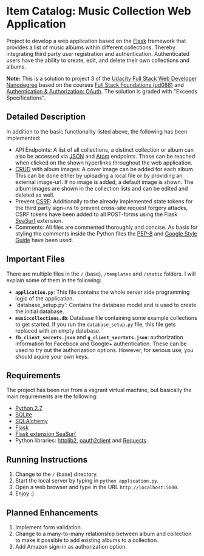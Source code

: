 # Item Catalog: Music Collection Web Application

Project to develop a web application based on the [Flask][1] framework that provides a list of music albums within different collections. Thereby integrating third party user registration and authentication. Authenticated users have the ability to create, edit, and delete their own collections and albums.

**Note:** This is a solution to project 3 of the [Udacity Full Stack Web Developer Nanodegree][2] based on the courses [Full Stack Foundations (ud088)][3] and [Authentication & Authorization: OAuth][4]. The solution is graded with "Exceeds Specifications".

## Detailed Description

In addition to the basic functionality listed above, the following has been implemented:
- API Endpoints: A list of all collections, a distinct collection or album can also be accessed via [JSON][5] and [Atom][6] endpoints. Those can be reached when clicked on the shown hyperlinks throughout the web application.
- [CRUD][7] with album images: A cover image can be added for each album. This can be done either by uploading a local file or by providing an external image-url. If no image is added, a default image is shown. The album images are shown in the collection lists and can be edited and deleted as well.
- Prevent [CSRF][8]: Additionally to the already implemented state tokens for the third party sign-ins to prevent cross-site request forgery attacks, CSRF tokens have been added to all POST-forms using the Flask [SeaSurf][9] extension.
- Comments: All files are commented thoroughly and concise. As basis for styling the comments inside the Python files the [PEP-8][10] and [Google Style Guide][11] have been used.

## Important Files

There are multiple files in the `/` (base), `/templates` and `/static` folders. I will explain some of them in the following:

- **`application.py`**: This file contains the whole server side programming logic of the application.
- `database_setup.py': Contains the database model and is used to create the initial database.
- **`musiccollections.db`**: Database file containing some example collections to get started. If you run the `database_setup.py` file, this file gets replaced with an empty database.
- **`fb_client_secrets.json`** and **`g_client_secrtets.json`**: authorization information for Facebook and Google+ authentication. These can be used to try out the authorization options. However, for serious use, you should aquire your own keys.

## Requirements

The project has been run from a vagrant virtual machine, but basically the main requirements are the following:

- [Python 2.7][13]
- [SQLite][14]
- [SQLAlchemy][15]
- [Flask][16]
- [Flask extension SeaSurf][9]
- Python libraries: [httplib2][17], [oauth2client][18] and [Requests][19]

## Running Instructions

1. Change to the `/` (base) directory.
2. Start the local server by typing in `python application.py`.
3. Open a web browser and type in the URL `http://localhost:5000`.
4. Enjoy :)

## Planned Enhancements

1. Implement form validation.
2. Change to a many-to-many relationship between album and collection to make it possible to add existing albums to a collection.
3. Add Amazon sign-in as authorization option.

[1]: https://de.wikipedia.org/wiki/Flask "Wikipedia entry to Flask"
[2]: https://www.udacity.com/course/full-stack-web-developer-nanodegree--nd004 "Udacity Nanodegree: Full Stack Web Developer"
[3]: https://www.udacity.com/course/full-stack-foundations--ud088-nd "Udacity Course: Full Stack Foundations"
[4]: https://www.udacity.com/course/authentication-authorization-oauth--ud330-nd "Udacity Course: Authentication & Authorization: OAuth"
[5]: https://de.wikipedia.org/wiki/JavaScript_Object_Notation "Wikipedia entry: JavaScript Object Notation"
[6]: https://de.wikipedia.org/wiki/Atom_(Format) "Wikipedia entry: Atom (Format)"
[7]: https://de.wikipedia.org/wiki/CRUD "Wikipedia entry: CRUD"
[8]: https://de.wikipedia.org/wiki/Cross-Site-Request-Forgery "Wikipedia entry: Cross-Site-Request-Forgery"
[9]: https://flask-seasurf.readthedocs.org "SeaSurf Website"
[10]: https://www.python.org/dev/peps/pep-0008/ "Style Guide for Python Code"
[11]: https://google-styleguide.googlecode.com/svn/trunk/pyguide.html "Google Python Style Guide"
[12]: https://en.wikipedia.org/wiki/Vagrant_(software) "Wikipedia entry of Vagrant"
[13]: https://www.python.org/downloads/ "Download Python"
[14]: https://www.sqlite.org/download.html "Download SQLite"
[15]: http://www.sqlalchemy.org/download.html "Download SQLAlchemy"
[16]: http://flask.pocoo.org/ "Flask Website"
[17]: https://github.com/jcgregorio/httplib2 "GitHub repository for httplib2"
[18]: https://github.com/google/oauth2client "GitHub repository for oauth2client"
[19]: http://docs.python-requests.org/ "Reqests Website"
